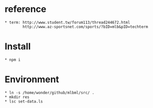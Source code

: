 # reference
	* term: http://www.student.tw/forum113/thread244672.html
			http://www.az-sportsnet.com/sports/?bID=mlb&pID=techterm

# Install
	* npm i

# Environment
	* ln -s /home/wonder/github/mlbml/src/ .
	* mkdir res
	* lsc set-data.ls
